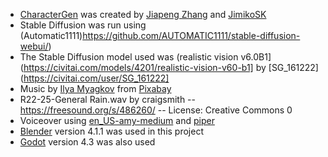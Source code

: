 - [CharacterGen](https://github.com/zjp-shadow/CharacterGen/) was created by [Jiapeng Zhang](https://github.com/zjp-shadow) and [JimikoSK](https://github.com/JimikoSK)
- Stable Diffusion was run using (Automatic1111)https://github.com/AUTOMATIC1111/stable-diffusion-webui/)
- The Stable Diffusion model used was (realistic vision v6.0B1](https://civitai.com/models/4201/realistic-vision-v60-b1] by [SG_161222](https://civitai.com/user/SG_161222]
- Music by <a href="https://pixabay.com/users/tazdev_music-37475890/?utm_source=link-attribution&utm_medium=referral&utm_campaign=music&utm_content=191707">Ilya Myagkov</a> from <a href="https://pixabay.com//?utm_source=link-attribution&utm_medium=referral&utm_campaign=music&utm_content=191707">Pixabay</a>
- R22-25-General Rain.wav by craigsmith -- https://freesound.org/s/486260/ -- License: Creative Commons 0
- Voiceover using [en_US-amy-medium](https://huggingface.co/rhasspy/piper-voices/blob/v1.0.0/en/en_US/amy/medium/en_US-amy-medium.onnx) and [piper](https://www.loose-bit-labs.com/cyberpunk-girl-character-gen-demo/)
- [Blender](https://www.blender.org/) version 4.1.1 was used in this project
- [Godot](https://godotengine.org/) version 4.3 was also used
